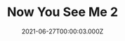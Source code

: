 ---
title: "Now You See Me 2"
year: 2016
date: 2021-06-27T00:00:03.000Z
permalink: /almanac/movies/2021-06-27-now-you-see-me-2/index.html
link: https://letterboxd.com/rknightuk/film/now-you-see-me-2/1/
rating: 2
tmdbid: 291805
---